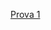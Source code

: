 [Prova 1](https://github.com/Fabio-jr-SM/curso-python/blob/main/Prova%201/Prova%20-%20Algoritmos%20e%20T%C3%A9cnicas%20de%20Programa%C3%A7%C3%A3o.pdf)
